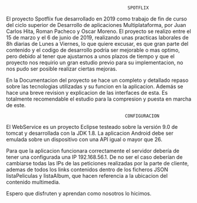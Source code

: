 
                                                  SPOTFLIX


El proyecto Spotflix fue desarrollado en 2019 como trabajo de fin de curso del ciclo superior de Desarrollo
de aplicaciones Multiplataforma, por Juan Carlos Hita, Roman Pacheco y Oscar Moreno. El proyecto se realizo 
entre el 15 de marzo y el 6 de junio de 2019, realizando unas practicas laborales de 8h diarias de Lunes a Viernes,
lo que quiere excusar, es que gran parte del contenido y el codigo de desarrollo podria ser mejorable o mas optimo,
pero debido al tener que ajustarnos a unos plazos de tiempo y que el proyecto nos requirio un gran estudio previo
para su implementacion, no nos pudo ser posible realizar ciertas mejoras.

En la Documentacion del proyecto se hace un completo y detallado repaso sobre las tecnologias utilizadas y
su funcion en la aplicacion. Además se hace una breve revision y explicacion de las interfaces de esta. Es totalmente
recomendable el estudio para la compresion y puesta en marcha de este.


                                                 CONFIGURACION


El WebService es un proyecto Eclipse testeado sobre la versión 9.0 de tomcat y desarrollada con la JDK 1.8.
La aplicacion Android debe ser emulada sobre un dispositivo con una API igual o mayor que 26.

Para que la aplicacion funcionara correctamente el servidor debería de tener una configurada una IP 192.168.56.1.
De no ser el caso deberían de cambiarse todas las IPs de las peticiones realizadas por la parte de cliente, 
ademas de todos los links contenidos dentro de los ficheros JSON listaPeliculas y listaAlbum, que hacen referencia
a la ubicacion del contenido multimedia.

Espero que disfruten y aprendan como nosotros lo hicimos.

